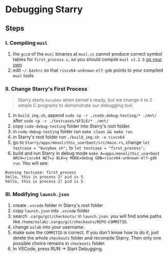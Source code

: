 # Debugging Starry
## Steps
### I. Compiling `musl`
1. the `gcc`s of the `musl` binaries at `musl.cc` cannot produce correct symbol tables for `first_process.c`, so you should compile `musl v1.2.5` [on your own](https://git.musl-libc.org/cgit/musl/)
2. edit `~/.bashrc` so that `riscv64-unknown-elf-gdb` points to your compiled `musl` tools
### II. Change Starry's First Process
> Starry starts `busybox` when kernel's ready, but we change it to 2 simple C programs to demonstrate our debugging tool.
1. in `build_img.sh`, append `sudo cp -r ./code-debug-testing/* ./mnt/` after `sudo cp -r ./testcases/$FILE/* ./mnt/`
2. copy `code-debug-testing` folder into Starry's root folder.
3. in `code-debug-testing` folder run `make clean && make run`
4. in Starry's root folder run `./build_img.sh -a riscv64`
5. go to `Starry/apps/monolithic_userboot/src/main.rs`, change `let testcase = "busybox sh";` to `let testcase = "first_process";`
6. build and run Starry in debug mode `make A=apps/monolithic_userboot ARCH=riscv64 NET=y BLK=y MODE=debug GDB=riscv64-unknown-elf-gdb run`. You will see:
```
Running testcase: first_process
hello, this is process 1! pid is 5
hello, this is process 2! pid is 5
```
### III. Modifying `launch.json`
1. create `.vscode` folder in Starry's root folder
2. copy `launch.json` into `.vscode` folder
3. search `.cargo/git/checkouts/` in `launch.json`. you will find some paths like `/home/oslab/.cargo/git/checkouts/REPO-COMMITID`.
4. change `oslab` into your username.
5. make sure the `COMMITID` is correct. If you don't know how to do it, just delete the whole `checkouts` folder and recompile Starry. Then only one possible choice remains in `checkouts` folder.
4. In VSCode, press RUN -> Start Debugging.

